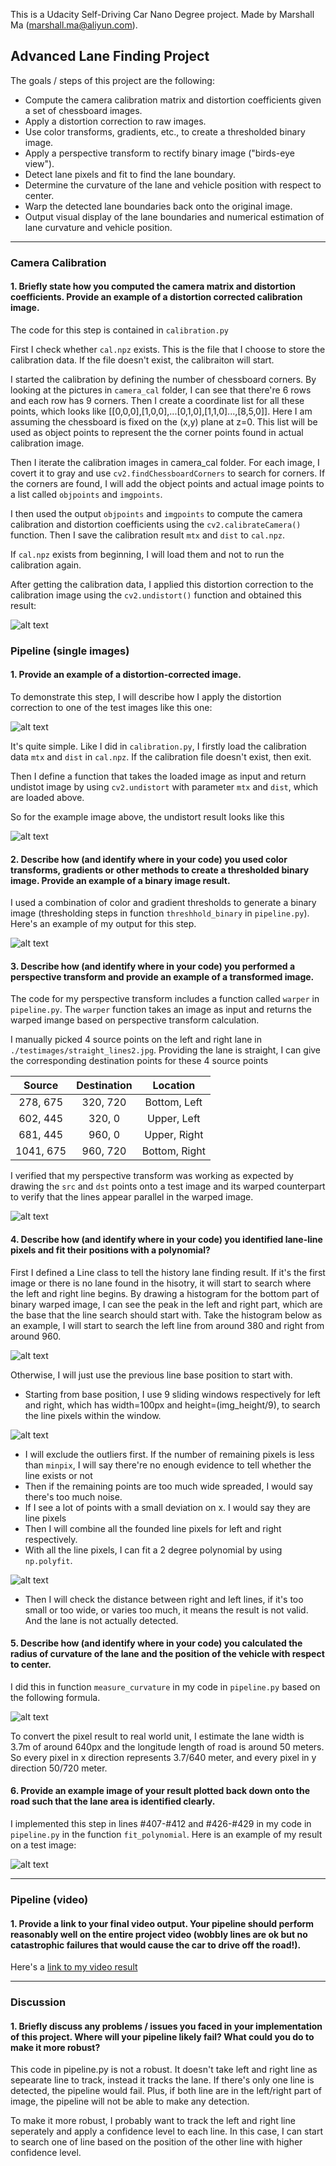 This is a Udacity Self-Driving Car Nano Degree project. Made by Marshall Ma (marshall.ma@aliyun.com).

## Advanced Lane Finding Project

The goals / steps of this project are the following:

* Compute the camera calibration matrix and distortion coefficients given a set of chessboard images.
* Apply a distortion correction to raw images.
* Use color transforms, gradients, etc., to create a thresholded binary image.
* Apply a perspective transform to rectify binary image ("birds-eye view").
* Detect lane pixels and fit to find the lane boundary.
* Determine the curvature of the lane and vehicle position with respect to center.
* Warp the detected lane boundaries back onto the original image.
* Output visual display of the lane boundaries and numerical estimation of lane curvature and vehicle position.

[//]: # (Image References)

[image1]: ./camera_cal/undist_11.png "Undistorted11"
[image2]: ./test_images/test1.jpg "Road Transformed"
[image3]: ./output_images/binary_1.jpg "Binary Example"
[image4]: ./output_images/warp2.png "Warp Example"
[image5]: ./output_images/window.png "Window visual"
[image6]: ./output_images/example.jpg "Output"
[video1]: ./output_project.mp4 "Video"
[image7]: ./test_images/undist_test1.png "Undistort road image"
[image8]: ./output_images/fit_line.png "Fit visual"
[image9]: ./output_images/curve_fomula.png "Formula"
[image10]: ./output_images/histogram.png "Histogram"

---
### Camera Calibration

#### 1. Briefly state how you computed the camera matrix and distortion coefficients. Provide an example of a distortion corrected calibration image.

The code for this step is contained in `calibration.py`

First I check whether `cal.npz` exists. This is the file that I choose to store the calibration data. If the file doesn't exist, the calibraiton will start.

I started the calibration by defining the number of chessboard corners. By looking at the pictures in `camera_cal` folder, I can see that there're 6 rows and each row has 9 corners. Then I create a coordinate list for all these points, which looks like [[0,0,0],[1,0,0],...[0,1,0],[1,1,0]...,[8,5,0]]. Here I am assuming the chessboard is fixed on the (x,y) plane at z=0. This list will be used as object points to represent the the corner points found in actual calibration image.

Then I iterate the calibration images in camera_cal folder. For each image, I covert it to gray and use `cv2.findChessboardCorners` to search for corners. If the corners are found, I will add the object points and actual image points to a list called `objpoints` and `imgpoints`.

I then used the output `objpoints` and `imgpoints` to compute the camera calibration and distortion coefficients using the `cv2.calibrateCamera()` function. Then I save the calibration result `mtx` and `dist` to `cal.npz`.

If `cal.npz` exists from beginning, I will load them and not to run the calibration again.

After getting the calibration data, I applied this distortion correction to the calibration image using the `cv2.undistort()` function and obtained this result: 

![alt text][image1]

### Pipeline (single images)

#### 1. Provide an example of a distortion-corrected image.

To demonstrate this step, I will describe how I apply the distortion correction to one of the test images like this one:

![alt text][image2]

It's quite simple. Like I did in `calibration.py`, I firstly load the calibration data `mtx` and `dist` in `cal.npz`. If the calibration file doesn't exist, then exit.

Then I define a function that takes the loaded image as input and return undistot image by using `cv2.undistort` with parameter `mtx` and `dist`, which are loaded above.

So for the example image above, the undistort result looks like this

![alt text][image7]

#### 2. Describe how (and identify where in your code) you used color transforms, gradients or other methods to create a thresholded binary image.  Provide an example of a binary image result.

I used a combination of color and gradient thresholds to generate a binary image (thresholding steps in function `threshhold_binary` in `pipeline.py`).  Here's an example of my output for this step. 

![alt text][image3]

#### 3. Describe how (and identify where in your code) you performed a perspective transform and provide an example of a transformed image.

The code for my perspective transform includes a function called `warper` in `pipeline.py`. The `warper` function takes an image as input and returns the warped imange based on perspective transform calculation.

I manually picked 4 source points on the left and right lane in `./testimages/straight_lines2.jpg`. Providing the lane is straight, I can give the corresponding destination points for these 4 source points

| Source        | Destination   | Location | 
|:-------------:|:-------------:|:--------:|
| 278, 675      | 320, 720      | Bottom, Left|
| 602, 445      | 320, 0        | Upper, Left|
| 681, 445      | 960, 0        | Upper, Right|
| 1041, 675     | 960, 720      | Bottom, Right|

I verified that my perspective transform was working as expected by drawing the `src` and `dst` points onto a test image and its warped counterpart to verify that the lines appear parallel in the warped image.

![alt text][image4]

#### 4. Describe how (and identify where in your code) you identified lane-line pixels and fit their positions with a polynomial?

First I defined a Line class to tell the history lane finding result. If it's the first image or there is no lane found in the hisotry, it will start to search where the left and right line begins. By drawing a histogram for the bottom part of binary warped image, I can see the peak in the left and right part, which are the base that the line search should start with. Take the histogram below as an example, I will start to search the left line from around 380 and right from around 960.

![alt text][image10]

Otherwise, I will just use the previous line base position to start with.

- Starting from base position, I use 9 sliding windows respectively for left and right, which has width=100px and height=(img_height/9), to search the line pixels within the window. 

![alt text][image5]

- I will exclude the outliers first.  If the number of remaining pixels is less than `minpix`, I will say there're no enough evidence to tell whether the line exists or not
- Then if the remaining points are too much wide spreaded, I would say there's too much noise.
- If I see a lot of points with a small deviation on x. I would say they are line pixels
- Then I will combine all the founded line pixels for left and right respectively.
- With all the line pixels, I can fit a 2 degree polynomial by using `np.polyfit`.

![alt text][image8]

- Then I will check the distance between right and left lines, if it's too small or too wide, or varies too much, it means the result is not valid. And the lane is not actually detected.

#### 5. Describe how (and identify where in your code) you calculated the radius of curvature of the lane and the position of the vehicle with respect to center.

I did this in function `measure_curvature` in my code in `pipeline.py` based on the following formula.

![alt text][image9]

To convert the pixel result to real world unit, I estimate the lane width is 3.7m of around 640px and the longitude length of road is around 50 meters. So every pixel in x direction represents 3.7/640 meter, and every pixel in y direction 50/720 meter.

#### 6. Provide an example image of your result plotted back down onto the road such that the lane area is identified clearly.

I implemented this step in lines #407-#412 and #426-#429 in my code in `pipeline.py` in the function `fit_polynomial`.  Here is an example of my result on a test image:

![alt text][image6]

---

### Pipeline (video)

#### 1. Provide a link to your final video output.  Your pipeline should perform reasonably well on the entire project video (wobbly lines are ok but no catastrophic failures that would cause the car to drive off the road!).

Here's a [link to my video result](./output_project.mp4)

---

### Discussion

#### 1. Briefly discuss any problems / issues you faced in your implementation of this project.  Where will your pipeline likely fail?  What could you do to make it more robust?

This code in pipeline.py is not a robust. It doesn't take left and right line as sepearate line to track, instead it tracks the lane. If there's only one line is detected, the pipeline would fail. Plus, if both line are in the left/right part of image, the pipeline will not be able to make any detection.

To make it more robust, I probably want to track the left and right line seperately and apply a confidence level to each line. In this case, I can start to search one of line based on the position of the other line with higher confidence level.